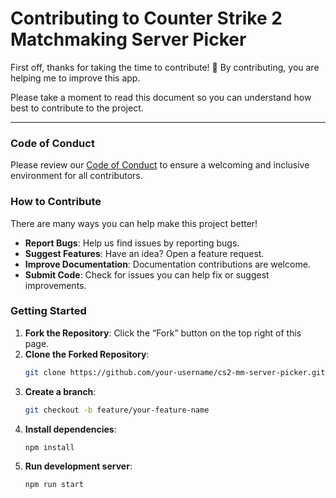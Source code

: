 # Contributing to Counter Strike 2 Matchmaking Server Picker

First off, thanks for taking the time to contribute! 🎉 By contributing, you are helping me to improve this app.

Please take a moment to read this document so you can understand how best to contribute to the project.

---

### Code of Conduct

Please review our [Code of Conduct](CODE_OF_CONDUCT.md) to ensure a welcoming and inclusive environment for all contributors.

### How to Contribute

There are many ways you can help make this project better!

-   **Report Bugs**: Help us find issues by reporting bugs.
-   **Suggest Features**: Have an idea? Open a feature request.
-   **Improve Documentation**: Documentation contributions are welcome.
-   **Submit Code**: Check for issues you can help fix or suggest improvements.

### Getting Started

1. **Fork the Repository**: Click the “Fork” button on the top right of this page.
2. **Clone the Forked Repository**:
    ```bash
    git clone https://github.com/your-username/cs2-mm-server-picker.git
    ```
3. **Create a branch**:
    ```bash
    git checkout -b feature/your-feature-name
    ```
4. **Install dependencies**:
    ```bash
    npm install
    ```
5. **Run development server**:
    ```bash
    npm run start
    ```
